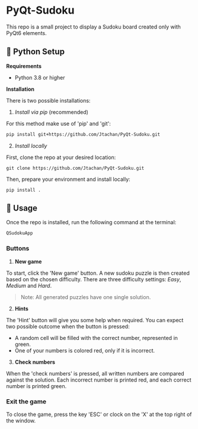 # PyQt-Sudoku

This repo is a small project to display a Sudoku board created only with PyQt6 elements.

## 🐍 Python Setup

**Requirements**

- Python 3.8 or higher

**Installation**

There is two possible installations:

1. _Install via pip_ (recommended)

For this method make use of 'pip' and 'git':

````bash
pip install git+https://github.com/Jtachan/PyQt-Sudoku.git
````

2. _Install locally_

First, clone the repo at your desired location:
````commandline
git clone https://github.com/Jtachan/PyQt-Sudoku.git
````

Then, prepare your environment and install locally:
```
pip install .
```

## 🏃 Usage

Once the repo is installed, run the following command at the terminal:

```bash
QSudokuApp
```

### Buttons

1. **New game**

To start, click the 'New game' button.
A new sudoku puzzle is then created based on the chosen difficulty.
There are three difficulty settings: _Easy_, _Medium_ and _Hard_. 

> Note: All generated puzzles have one single solution.

2. **Hints**

The 'Hint' button will give you some help when required.
You can expect two possible outcome when the button is pressed:

- A random cell will be filled with the correct number, represented in green.
- One of your numbers is colored red, only if it is incorrect.

3. **Check numbers**

When the 'check numbers' is pressed, all written numbers are compared against the solution.
Each incorrect number is printed red, and each correct number is printed green.

### **Exit the game**

To close the game, press the key 'ESC' or clock on the 'X' at the top right of the window.

